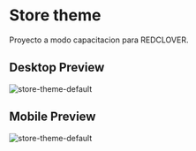 # Store theme
  Proyecto a modo capacitacion para REDCLOVER.

## Desktop Preview
![store-theme-default](https://firebasestorage.googleapis.com/v0/b/fixturewolrdcup2022.appspot.com/o/portfolio%2Fvtex-portadaDesktop.jpg?alt=media&token=f1204f76-0aa1-4d52-ab09-95c310895979)

## Mobile Preview
![store-theme-default](https://firebasestorage.googleapis.com/v0/b/fixturewolrdcup2022.appspot.com/o/portfolio%2Fvtex-portadaMobile.jpg?alt=media&token=4d53a2ad-b0b6-4524-b2d8-455b027fdbfb)
